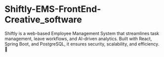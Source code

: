 # Shiftly-EMS-FrontEnd-Creative_software
 Shiftly is a web-based Employee Management System that streamlines task management, leave workflows, and AI-driven analytics. Built with React, Spring Boot, and PostgreSQL, it ensures security, scalability, and efficiency. 🚀
